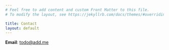 ```yaml
---
# Feel free to add content and custom Front Matter to this file.
# To modify the layout, see https://jekyllrb.com/docs/themes/#overriding-theme-defaults

title: Contact
layout: default
---
```


**Email**: [todo@add.me](mailto:todo@add.me)
